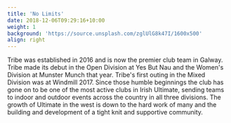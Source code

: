```yaml
---
title: 'No Limits'
date: 2018-12-06T09:29:16+10:00
weight: 1
background: 'https://source.unsplash.com/zglUlG8k47I/1600x500'
align: right
---
```


Tribe was established in 2016 and is now the premier club team in Galway. Tribe made its debut in the Open Division at Yes But Nau and the Women's Division at Munster Munch that year. Tribe's first outing in the Mixed Division was at Windmill 2017. Since those humble beginnings the club has gone on to be one of the most active clubs in Irish Ultimate, sending teams to indoor and outdoor events across the country in all three divisions. The growth of Ultimate in the west is down to the hard work of many and the building and development of a tight knit and supportive community. 
